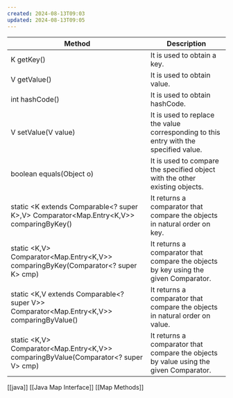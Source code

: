 ```yaml
---
created: 2024-08-13T09:03
updated: 2024-08-13T09:05
---
```

| Method                                                                                          | Description                                                                                                                          |
|-------------------------------------------------------------------------------------------------|--------------------------------------------------------------------------------------------------------------------------------------|
| K getKey()                                                                                      | It is used to obtain a key.                                                                                                          |
| V getValue()                                                                                    | It is used to obtain value.                                                                                                          |
| int hashCode()                                                                                  | It is used to obtain hashCode.                                                                                                       |
| V setValue(V value)                                                                             | It is used to replace the value corresponding to this entry with the specified value.                                                |
| boolean equals(Object o)                                                                        | It is used to compare the specified object with the other existing objects.                                                          |
| static <K extends Comparable<? super K>,V> Comparator<Map.Entry<K,V>> comparingByKey()          | It returns a comparator that compare the objects in natural order on key.                                                            |
| static <K,V> Comparator<Map.Entry<K,V>> comparingByKey(Comparator<? super K> cmp)               | It returns a comparator that compare the objects by key using the given Comparator.                                                  |
| static <K,V extends Comparable<? super V>> Comparator<Map.Entry<K,V>> comparingByValue()        | It returns a comparator that compare the objects in natural order on value.                                                          |
| static <K,V> Comparator<Map.Entry<K,V>> comparingByValue(Comparator<? super V> cmp)             | It returns a comparator that compare the objects by value using the given Comparator.                                                |


[[java]] [[Java Map Interface]] [[Map Methods]]